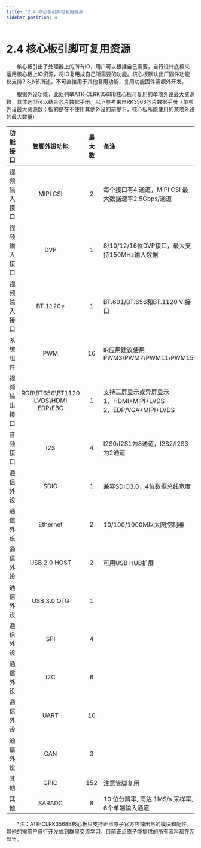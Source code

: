 ```yaml
---
title: '2.4 核心板引脚可复用资源'
sidebar_position: 4
---
```


# 2.4 核心板引脚可复用资源

&emsp;&emsp;核心板引出了处理器上的所有IO，用户可以根据自己需要，自行设计底板来运用核心板上IO资源，将IO复用成自己所需要的功能。核心板默认出厂固件功能仅支持2.3小节所述，不可直接用于其他复用功能，复用功能固件需额外开发。

&emsp;&emsp;根据外设功能，此处列举ATK-CLRK3568B核心板可复用的单项外设最大资源数，具体选型可以结合芯片数据手册。以下参考来自RK3568芯片数据手册（单项外设最大资源数：指的是在不使用其他外设的前提下，核心板所能使用的某项外设的最大数量）



| **功能接口** |               **管脚外设功能**               | **最大数** | **备注**                                                     |
| ------------ | :------------------------------------------: | :------------: | :----------------------------------------------------------- |
| 视频输入接口 |                   MIPI CSI                   |       2        | 每个接口有4 通道，MIPI CSI 最大数据速率2.5Gbps/通道          |
| 视频输入接口 |                     DVP                      |       1        | 8/10/12/16位DVP接口，最大支持150MHz输入数据                  |
| 视频输入接口 |                   BT.1120*                   |       1        | BT.601/BT.656和BT.1120 VI接口                                |
| 系统组件     |                     PWM                      |       16       | IR应用建议使用PWM3/PWM7/PWM11/PWM15                          |
| 视频输出接口 | RGB\BT656\BT1120<br />LVDS\HDMI<br />EDP\EBC |       1        | 支持三屏显示或异屏显示<br />1、HDMI+MIPI+LVDS<br />2、EDP/VGA+MIPI+LVDS |
| 音频接口     |                     I2S                      |       4        | I2S0/I2S1为8通道，I2S2/I2S3为2通道                           |
| 通信外设     |                     SDIO                     |       1        | 兼容SDIO3.0，4位数据总线宽度                                 |
| 通信外设     |                   Ethernet                   |       2        | 10/100/1000M以太网控制器                                     |
| 通信外设     |                 USB 2.0 HOST                 |       2        | 可用USB HUB扩展                                              |
| 通信外设     |                 USB 3.0 OTG                  |       1        |                                                              |
| 通信外设     |                     SPI                      |       4        |                                                              |
| 通信外设     |                     I2C                      |       6        |                                                              |
| 通信外设     |                     UART                     |       10       |                                                              |
| 通信外设     |                     CAN                      |       3        |                                                              |
| 其他         |                     GPIO                     |      152       | 注意管脚复用                                                 |
| 其他         |                    SARADC                    |       8        | 10 位分辨率, 高达 1MS/s 采样率, 6个单端输入通道              |

&emsp;&emsp;*注：ATK-CLRK3568B核心板只支持正点原子官方店铺出售的模块和配件，其他的需用户自行开发或到群里交流学习，目前正点原子能提供的所有资料都在网盘里。





